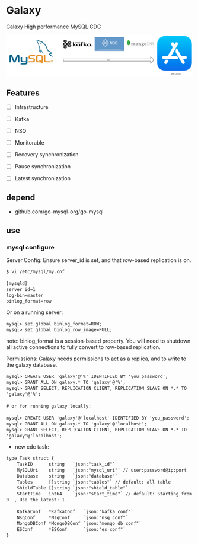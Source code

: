 # Galaxy
Galaxy High performance MySQL CDC

![](./doc/l1.png)

## Features
- [ ] Infrastructure
- [ ] Kafka
- [ ] NSQ
- [ ] Monitorable   
- [ ] Recovery synchronization
- [ ] Pause synchronization
- [ ] Latest synchronization


## depend
- github.com/go-mysql-org/go-mysql

## use
###  mysql configure
Server Config: Ensure server_id is set, and that row-based replication is on.
``` 
$ vi /etc/mysql/my.cnf

[mysqld]
server_id=1
log-bin=master
binlog_format=row
```
Or on a running server:
``` 
mysql> set global binlog_format=ROW;
mysql> set global binlog_row_image=FULL;
```
note: binlog_format is a session-based property. You will need to shutdown all active connections to fully convert to row-based replication.

Permissions: Galaxy needs permissions to act as a replica, and to write to the galaxy database.
``` 
mysql> CREATE USER 'galaxy'@'%' IDENTIFIED BY 'you_password';
mysql> GRANT ALL ON galaxy.* TO 'galaxy'@'%';
mysql> GRANT SELECT, REPLICATION CLIENT, REPLICATION SLAVE ON *.* TO 'galaxy'@'%';

# or for running galaxy locally:

mysql> CREATE USER 'galaxy'@'localhost' IDENTIFIED BY 'you_password';
mysql> GRANT ALL ON galaxy.* TO 'galaxy'@'localhost';
mysql> GRANT SELECT, REPLICATION CLIENT, REPLICATION SLAVE ON *.* TO 'galaxy'@'localhost';
```

- new cdc task:
``` 
type Task struct {
	TaskID      string   `json:"task_id"`
	MySQLUri    string   `json:"mysql_uri"` // user:password@ip:port
	Database    string   `json:"database"`
	Tables      []string `json:"tables"` // default: all table
	ShieldTable []string `json:"shield_table"`
	StartTime   int64    `json:"start_time"` // default: Starting from 0  , Use the latest: 1

	KafkaConf   *KafkaConf   `json:"kafka_conf"`
	NsqConf     *NsqConf     `json:"nsq_conf"`
	MongoDBConf *MongoDBConf `json:"mongo_db_conf"`
	ESConf      *ESConf      `json:"es_conf"`
}
```


